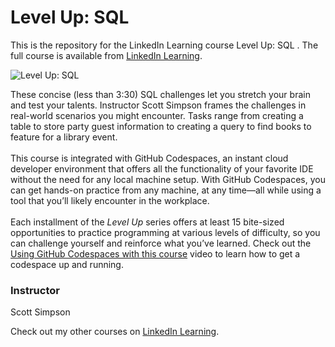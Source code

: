 # Level Up: SQL 
This is the repository for the LinkedIn Learning course Level Up: SQL . The full course is available from [LinkedIn Learning][lil-course-url].

![Level Up: SQL ][lil-thumbnail-url]

These concise (less than 3:30) SQL challenges let you stretch your brain and test your talents. Instructor Scott Simpson frames the challenges in real-world scenarios you might encounter. Tasks range from creating a table to store party guest information to creating a query to find books to feature for a library event.<br><br>This course is integrated with GitHub Codespaces, an instant cloud developer environment that offers all the functionality of your favorite IDE without the need for any local machine setup. With GitHub Codespaces, you can get hands-on practice from any machine, at any time—all while using a tool that you’ll likely encounter in the workplace.<br><br>Each installment of the <em>Level Up</em> series offers at least 15 bite-sized opportunities to practice programming at various levels of difficulty, so you can challenge yourself and reinforce what you’ve learned. Check out the [Using GitHub Codespaces with this course][gcs-video-url] video to learn how to get a codespace up and running. 

### Instructor

Scott Simpson

Check out my other courses on [LinkedIn Learning](https://www.linkedin.com/learning/instructors/scott-simpson).

[lil-course-url]: https://www.linkedin.com/learning/level-up-sql
[lil-thumbnail-url]: https://media.licdn.com/dms/image/C560DAQGfjqCHoflUVw/learning-public-crop_675_1200/0/1666216409712?e=1667952000&v=beta&t=yK0laHBMcpAkJmfqrnpYO7POEM318DUWXBlO5-DFDLM
[gcs-video-url]: https://www.linkedin.com/learning/level-up-sql/using-github-codespaces-with-this-course
